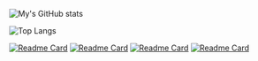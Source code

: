 ![My's GitHub stats](https://github-readme-stats.vercel.app/api?username=chi-0828&show_icons=true&theme=radical&rank_icon=github)

![Top Langs](https://github-readme-stats.vercel.app/api/top-langs/?username=chi-0828&layout=donut&bg_color=DEG)

[![Readme Card](https://github-readme-stats.vercel.app/api/pin/?username=chi-0828&repo=UpPipe&show_owner=true)](https://github.com/chi-0828/UpPipe)
[![Readme Card](https://github-readme-stats.vercel.app/api/pin/?username=chi-0828&repo=RNA-Abundance-Quantification-on-UPMEM&show_owner=true)](https://github.com/chi-0828/RNA-Abundance-Quantification-on-UPMEM)
[![Readme Card](https://github-readme-stats.vercel.app/api/pin/?username=chi-0828&repo=profile-site&show_owner=true)](https://github.com/chi-0828/profile-site)
[![Readme Card](https://github-readme-stats.vercel.app/api/pin/?username=chi-0828&repo=Phishing-with-DNS-spoofing&show_owner=true)](https://github.com/chi-0828/Phishing-with-DNS-spoofing)

